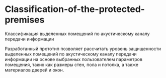 # Classification-of-the-protected-premises

Классификация выделенных помещений по акустическому каналу передачи информации

Разработанный прототип позволяет рассчитать уровень защищенности выделенных помещений по акустическому каналу передачи информации на основе выбранных пользователем параметров помещения, таких как размеры стен, пола и потолка, а также материалов дверей и окон.
